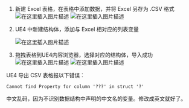 ﻿1. 新建 Excel 表格，在表格中添加数据，并将 Excel 另存为 .CSV 格式
![在这里插入图片描述](https://img-blog.csdnimg.cn/20200701095458274.png?x-oss-process=image/watermark,type_ZmFuZ3poZW5naGVpdGk,shadow_10,text_aHR0cHM6Ly9ibG9nLmNzZG4ubmV0L3FxXzQyNjczOTIx,size_16,color_FFFFFF,t_70)
![在这里插入图片描述](https://img-blog.csdnimg.cn/2020070109571666.png)
2. UE4 中新建结构体，添加与 Excel 相对应的列表变量

	![在这里插入图片描述](https://img-blog.csdnimg.cn/20200701095912211.png)

3. 拖拽表格到UE4内容浏览器，选择对应的结构体，导入成功
![在这里插入图片描述](https://img-blog.csdnimg.cn/20200701100118968.png)
![在这里插入图片描述](https://img-blog.csdnimg.cn/20200701100149667.png?x-oss-process=image/watermark,type_ZmFuZ3poZW5naGVpdGk,shadow_10,text_aHR0cHM6Ly9ibG9nLmNzZG4ubmV0L3FxXzQyNjczOTIx,size_16,color_FFFFFF,t_70)


UE4 导出 CSV 表格报以下错误：
```
Cannot find Property for column '???' in struct '?'
```
中文乱码，因为不识别数据结构中声明的中文名的变量。修改成英文就好了。

